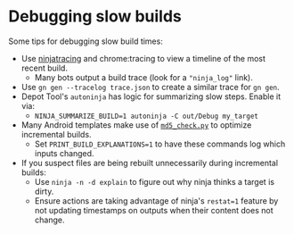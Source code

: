 # Debugging slow builds

Some tips for debugging slow build times:
* Use [ninjatracing](https://github.com/nico/ninjatracing) and chrome:tracing to
  view a timeline of the most recent build.
  * Many bots output a build trace (look for a `"ninja_log"` link).
* Use `gn gen --tracelog trace.json` to create a similar trace for `gn gen`.
* Depot Tool's `autoninja` has logic for summarizing slow steps. Enable it via:
  * `NINJA_SUMMARIZE_BUILD=1 autoninja -C out/Debug my_target`
* Many Android templates make use of
  [`md5_check.py`](https://cs.chromium.org/chromium/src/build/android/gyp/util/md5_check.py)
  to optimize incremental builds.
  * Set `PRINT_BUILD_EXPLANATIONS=1` to have these commands log which inputs
    changed.
* If you suspect files are being rebuilt unnecessarily during incremental
  builds:
  * Use `ninja -n -d explain` to figure out why ninja thinks a target is dirty.
  * Ensure actions are taking advantage of ninja's `restat=1` feature by not
    updating timestamps on outputs when their content does not change.
